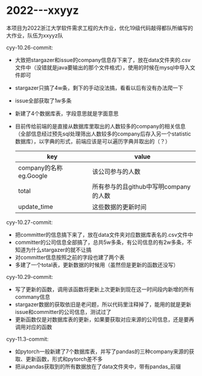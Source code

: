 # 2022---xxyyz
本项目为2022浙江大学软件需求工程的大作业，优化19级代码敲得都队所编写的大作业，队伍为xxyyz队

cyy-10.26-commit:

- 大致把stargazer和issue的company信息存下来了，放在data文件夹的.csv文件中（没错就是java要输出的那个文件格式），使用的时候在mysql中导入文件即可

- stargazer只搞了4w条，剩下的手动没法搞，看看以后有没有办法爬一下

- issue全部获取了1w多条

- 新建了4个数据库表，字段意思就是字面意思

- 目前传给前端的是直接从数据库里取出的人数较多的company的相关信息（全部信息经过预先sql处理筛出人数较多的company后存入另一个statistic数据库），以字典的形式，前端应该是可以遍历字典并取出的（？）

  | key                     | value                                 |
  | ----------------------- | ------------------------------------- |
  | company的名称 eg.Google | 该公司参与的人数                      |
  | total                   | 所有参与的且github中写明company的人数 |
  | update_time             | 这些数据的更新时间                    |

cyy-10.27-commit:

- 把committer的信息搞下来了，放在data文件夹对应数据库表名的.csv文件中
- committer的公司信息全部搞了，总共5w多条，有公司信息的有2w多条，不知道为什么stargazer的就不让搞
- 对committer信息按照之前的字段也建了两个表
- 多建了一个total表，更新数据的时候用（虽然但是更新的函数还没写）

cyy-10.29-commit:

- 写了更新的函数，调用该函数将更新上次更新到现在这一时间段内新增的所有commany信息
- stargazer数据的获取依旧是老问题，所以代码里注释掉了，能用的就是更新issue和committer的公司信息，测试过了
- 更新函数仅是对数据库表的更新，如果要获取对应来源的公司信息，还是要再调用对应的函数

cyy-11.3-commit:

- 如pytorch一般新建了7个数据库表，并写了pandas的三种company来源的获取、更新函数，形式和pytorch差不多
- 把从pandas获取到的所有数据放在了data文件夹中，带有pandas_前缀